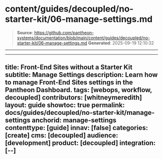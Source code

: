 # content/guides/decoupled/no-starter-kit/06-manage-settings.md

> **Source**: https://github.com/pantheon-systems/documentation/blob/main/content/guides/decoupled/no-starter-kit/06-manage-settings.md
> **Generated**: 2025-09-19 12:10:32

---

---
title: Front-End Sites without a Starter Kit
subtitle: Manage Settings
description: Learn how to manage Front-End Sites settings in the Pantheon Dashboard.
tags: [webops, workflow, decoupled]
contributors: [whitneymeredith]
layout: guide
showtoc: true
permalink: docs/guides/decoupled/no-starter-kit/manage-settings
anchorid: manage-settings
contenttype: [guide]
innav: [false]
categories: [create]
cms: [decoupled]
audience: [development]
product: [decoupled]
integration: [--]
---

<Partial file="decoupled-manage-settings.md" />